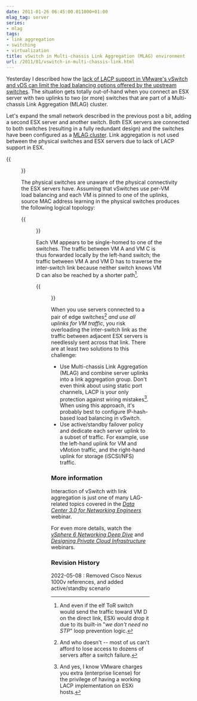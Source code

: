 ```yaml
---
date: 2011-01-26 06:45:00.011000+01:00
mlag_tag: server
series:
- mlag
tags:
- link aggregation
- switching
- virtualization
title: vSwitch in Multi-chassis Link Aggregation (MLAG) environment
url: /2011/01/vswitch-in-multi-chassis-link.html
---
```

Yesterday I described how the [lack of LACP support in VMware's vSwitch and vDS can limit the load balancing options offered by the upstream switches](https://blog.ipspace.net/2011/01/vmware-vswitch-does-not-support-lacp.html). The situation gets totally out-of-hand when you connect an ESX server with two uplinks to two (or more) switches that are part of a Multi-chassis Link Aggregation (MLAG) cluster.

Let's expand the small network described in the previous post a bit, adding a second ESX server and another switch. Both ESX servers are connected to both switches (resulting in a fully redundant design) and the switches have been configured as a [MLAG cluster](/series/mlag.html). Link aggregation is not used between the physical switches and ESX servers due to lack of LACP support in ESX.
<!--more-->
{{<figure src="/2011/01/s320-vSwitch_MLAG_Phy.png" caption="Two ESXi hosts connected to two ToR switches">}}

The physical switches are unaware of the physical connectivity the ESX servers have. Assuming that vSwitches use per-VM load balancing and each VM is pinned to one of the uplinks, source MAC address learning in the physical switches produces the following logical topology:

{{<figure src="/2011/01/s320-vSwitch_MLAG_Log.png" caption="Each ESXi hosts looks like multiple single-attached servers">}}

Each VM appears to be single-homed to one of the switches. The traffic between VM A and VM C is thus forwarded locally by the left-hand switch; the traffic between VM A and VM D has to traverse the inter-switch link because neither switch knows VM D can also be reached by a shorter path[^DROP].

[^DROP]: And even if the elf ToR switch would send the traffic toward VM D on the direct link, ESXi would drop it due to its built-in "_we don't need no STP_" loop prevention logic.

{{<figure src="/2011/01/s320-vSwitch_MLAG_Traffic.png" caption="End-to-end traffic flow is suboptimal">}}

When you use servers connected to a pair of edge switches[^REDUNDANCY] *and use all uplinks for VM traffic*, you risk overloading the inter-switch link as the traffic between adjacent ESX servers is needlessly sent across that link. There are at least two solutions to this challenge:

* Use Multi-chassis Link Aggregation (MLAG) and combine server uplinks into a link aggregation group. Don't even think about using static port channels, LACP is your only protection against wiring mistakes[^LICENSE]. When using this approach, it's probably best to configure IP-hash-based load balancing in vSwitch.
* Use active/standby failover policy and dedicate each server uplink to a subset of traffic. For example, use the left-hand uplink for VM and vMotion traffic, and the right-hand uplink for storage (iSCSI/NFS) traffic.

[^REDUNDANCY]: And who doesn't -- most of us can't afford to lose access to dozens of servers after a switch failure.

[^LICENSE]: And yes, I know VMware charges you extra (enterprise license) for the privilege of having a working LACP implementation on ESXi hosts.

### More information

Interaction of vSwitch with link aggregation is just one of many LAG-related topics covered in the _[Data Center 3.0 for Networking Engineers](https://www.ipspace.net/DC30)_ webinar. 

For even more details, watch the _[vSphere 6 Networking Deep Dive](https://www.ipspace.net/VSphere_6_Networking_Deep_Dive)_ and _[Designing Private Cloud Infrastructure](https://www.ipspace.net/Designing_Private_Cloud_Infrastructure)_ webinars.

### Revision History

2022-05-08
: Removed Cisco Nexus 1000v references, and added active/standby scenario

